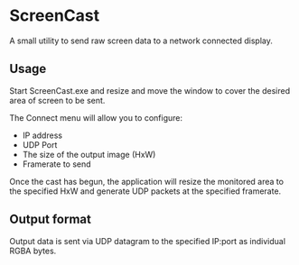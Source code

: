 # ScreenCast
A small utility to send raw screen data to a network connected display.

## Usage
Start ScreenCast.exe and resize and move the window to cover the desired area of screen to be sent.

The Connect menu will allow you to configure:
- IP address
- UDP Port
- The size of the output image (HxW)
- Framerate to send

Once the cast has begun, the application will resize the monitored area to the specified HxW and generate UDP packets at the specified framerate.

## Output format
Output data is sent via UDP datagram to the specified IP:port as individual RGBA bytes.
